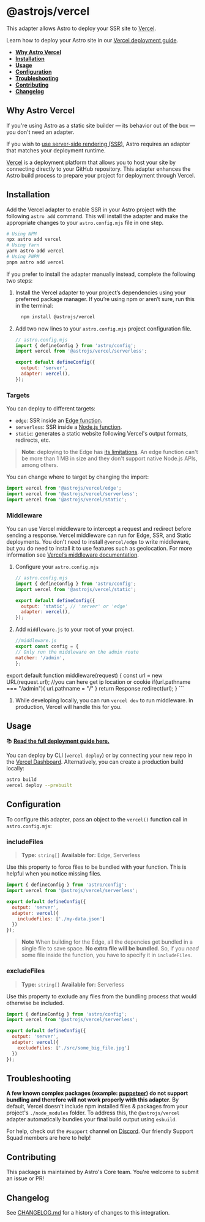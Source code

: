 # @astrojs/vercel

This adapter allows Astro to deploy your SSR site to [Vercel](https://www.vercel.com/).

Learn how to deploy your Astro site in our [Vercel deployment guide](https://docs.astro.build/en/guides/deploy/vercel/).

- <strong>[Why Astro Vercel](#why-astro-vercel)</strong>
- <strong>[Installation](#installation)</strong>
- <strong>[Usage](#usage)</strong>
- <strong>[Configuration](#configuration)</strong>
- <strong>[Troubleshooting](#troubleshooting)</strong>
- <strong>[Contributing](#contributing)</strong>
- <strong>[Changelog](#changelog)</strong>

## Why Astro Vercel

If you're using Astro as a static site builder — its behavior out of the box — you don't need an adapter. 

If you wish to [use server-side rendering (SSR)](https://docs.astro.build/en/guides/server-side-rendering/), Astro requires an adapter that matches your deployment runtime.

[Vercel](https://www.vercel.com/) is a deployment platform that allows you to host your site by connecting directly to your GitHub repository.  This adapter enhances the Astro build process to prepare your project for deployment through Vercel.

## Installation

Add the Vercel adapter to enable SSR in your Astro project with the following `astro add` command. This will install the adapter and make the appropriate changes to your `astro.config.mjs` file in one step.

```sh
# Using NPM
npx astro add vercel
# Using Yarn
yarn astro add vercel
# Using PNPM
pnpm astro add vercel
```

If you prefer to install the adapter manually instead, complete the following two steps:

1. Install the Vercel adapter to your project’s dependencies using your preferred package manager. If you’re using npm or aren’t sure, run this in the terminal:

    ```bash
      npm install @astrojs/vercel
    ```

1. Add two new lines to your `astro.config.mjs` project configuration file.

    ```js ins={3, 6-7}
    // astro.config.mjs
    import { defineConfig } from 'astro/config';
    import vercel from '@astrojs/vercel/serverless';

    export default defineConfig({
      output: 'server',
      adapter: vercel(),
    });
    ```

### Targets

You can deploy to different targets:

- `edge`: SSR inside an [Edge function](https://vercel.com/docs/concepts/functions/edge-functions).
- `serverless`: SSR inside a [Node.js function](https://vercel.com/docs/concepts/functions/serverless-functions).
- `static`: generates a static website following Vercel's output formats, redirects, etc.

> **Note**: deploying to the Edge has [its limitations](https://vercel.com/docs/concepts/functions/edge-functions#known-limitations). An edge function can't be more than 1 MB in size and they don't support native Node.js APIs, among others.

You can change where to target by changing the import:

```js
import vercel from '@astrojs/vercel/edge';
import vercel from '@astrojs/vercel/serverless';
import vercel from '@astrojs/vercel/static';
```

### Middleware

You can use Vercel middleware to intercept a request and redirect before sending a response. Vercel middleware can run for Edge, SSR, and Static deployments. You don't need to install `@vercel/edge` to write middleware, but you do need to install it to use features such as geolocation. For more information see [Vercel’s middleware documentation](https://vercel.com/docs/concepts/functions/edge-middleware).

1. Configure your `astro.config.mjs`

    ```js
    // astro.config.mjs
    import { defineConfig } from 'astro/config';
    import vercel from '@astrojs/vercel/static';

    export default defineConfig({
      output: 'static', // 'server' or 'edge'
      adapter: vercel(),
    });
    ```
1. Add `middleware.js` to your root of your project. 

    ```js
    //middleware.js
    export const config = {
    // Only run the middleware on the admin route
    matcher: '/admin',
    };

  export default function middleware(request) {
    const url = new URL(request.url);
    //you can here get ip location or cookie
    if(url.pathname === "/admin"){
      url.pathname = "/"
    }
    return Response.redirect(url);
  }
    ```
1. While developing locally, you can run `vercel dev` to run middleware. In production, Vercel will handle this for you.


## Usage

📚 **[Read the full deployment guide here.](https://docs.astro.build/en/guides/deploy/vercel/)**

You can deploy by CLI (`vercel deploy`) or by connecting your new repo in the [Vercel Dashboard](https://vercel.com/). Alternatively, you can create a production build locally:

```sh
astro build
vercel deploy --prebuilt
```

## Configuration

To configure this adapter, pass an object to the `vercel()` function call in `astro.config.mjs`:

### includeFiles

> **Type:** `string[]`
> **Available for:** Edge, Serverless

Use this property to force files to be bundled with your function. This is helpful when you notice missing files.

```js
import { defineConfig } from 'astro/config';
import vercel from '@astrojs/vercel/serverless';

export default defineConfig({
  output: 'server',
  adapter: vercel({
    includeFiles: ['./my-data.json']
  })
});
```

> **Note**
> When building for the Edge, all the depencies get bundled in a single file to save space. **No extra file will be bundled**. So, if you _need_ some file inside the function, you have to specify it in `includeFiles`.


### excludeFiles

> **Type:** `string[]`
> **Available for:** Serverless

Use this property to exclude any files from the bundling process that would otherwise be included.

```js
import { defineConfig } from 'astro/config';
import vercel from '@astrojs/vercel/serverless';

export default defineConfig({
  output: 'server',
  adapter: vercel({
    excludeFiles: ['./src/some_big_file.jpg']
  })
});
```

## Troubleshooting

**A few known complex packages (example: [puppeteer](https://github.com/puppeteer/puppeteer)) do not support bundling and therefore will not work properly with this adapter.** By default, Vercel doesn't include npm installed files & packages from your project's `./node_modules` folder. To address this, the `@astrojs/vercel` adapter automatically bundles your final build output using `esbuild`.

For help, check out the `#support` channel on [Discord](https://astro.build/chat). Our friendly Support Squad members are here to help!

## Contributing

This package is maintained by Astro's Core team. You're welcome to submit an issue or PR!

## Changelog

See [CHANGELOG.md](CHANGELOG.md) for a history of changes to this integration.

[astro-integration]: https://docs.astro.build/en/guides/integrations-guide/
